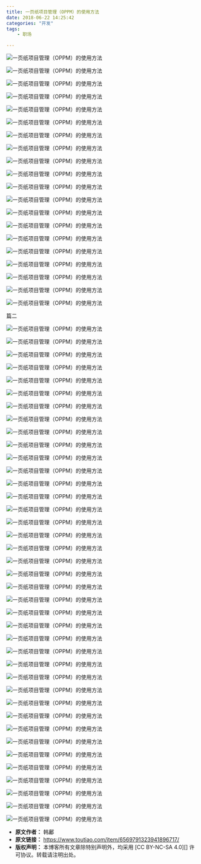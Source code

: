 ```yaml
---
title: 一页纸项目管理（OPPM）的使用方法
date: 2018-06-22 14:25:42
categories: "开发"
tags:
	- 职场

---
```


![一页纸项目管理（OPPM）的使用方法][OPPM]

![一页纸项目管理（OPPM）的使用方法][OPPM 1]

![一页纸项目管理（OPPM）的使用方法][OPPM 2]

![一页纸项目管理（OPPM）的使用方法][OPPM 3]

![一页纸项目管理（OPPM）的使用方法][OPPM 4]

![一页纸项目管理（OPPM）的使用方法][OPPM 5]

![一页纸项目管理（OPPM）的使用方法][OPPM 6]

![一页纸项目管理（OPPM）的使用方法][OPPM 7]

![一页纸项目管理（OPPM）的使用方法][OPPM 8]

![一页纸项目管理（OPPM）的使用方法][OPPM 9]

![一页纸项目管理（OPPM）的使用方法][OPPM 9]

![一页纸项目管理（OPPM）的使用方法][OPPM 9]

![一页纸项目管理（OPPM）的使用方法][OPPM 10]

![一页纸项目管理（OPPM）的使用方法][OPPM 11]

![一页纸项目管理（OPPM）的使用方法][OPPM 12]

![一页纸项目管理（OPPM）的使用方法][OPPM 13]

![一页纸项目管理（OPPM）的使用方法][OPPM 14]

![一页纸项目管理（OPPM）的使用方法][OPPM 15]

![一页纸项目管理（OPPM）的使用方法][OPPM 16]

![一页纸项目管理（OPPM）的使用方法][OPPM 17]

篇二

![一页纸项目管理（OPPM）的使用方法][OPPM 18]

![一页纸项目管理（OPPM）的使用方法][OPPM 19]

![一页纸项目管理（OPPM）的使用方法][OPPM 20]

![一页纸项目管理（OPPM）的使用方法][OPPM 21]

![一页纸项目管理（OPPM）的使用方法][OPPM 22]

![一页纸项目管理（OPPM）的使用方法][OPPM 23]

![一页纸项目管理（OPPM）的使用方法][OPPM 24]

![一页纸项目管理（OPPM）的使用方法][OPPM 25]

![一页纸项目管理（OPPM）的使用方法][OPPM 26]

![一页纸项目管理（OPPM）的使用方法][OPPM 27]

![一页纸项目管理（OPPM）的使用方法][OPPM 28]

![一页纸项目管理（OPPM）的使用方法][OPPM 29]

![一页纸项目管理（OPPM）的使用方法][OPPM 30]

![一页纸项目管理（OPPM）的使用方法][OPPM 31]

![一页纸项目管理（OPPM）的使用方法][OPPM 32]

![一页纸项目管理（OPPM）的使用方法][OPPM 33]

![一页纸项目管理（OPPM）的使用方法][OPPM 34]

![一页纸项目管理（OPPM）的使用方法][OPPM 35]

![一页纸项目管理（OPPM）的使用方法][OPPM 36]

![一页纸项目管理（OPPM）的使用方法][OPPM 37]

![一页纸项目管理（OPPM）的使用方法][OPPM 38]

![一页纸项目管理（OPPM）的使用方法][OPPM 39]

![一页纸项目管理（OPPM）的使用方法][OPPM 40]

![一页纸项目管理（OPPM）的使用方法][OPPM 41]

![一页纸项目管理（OPPM）的使用方法][OPPM 42]

![一页纸项目管理（OPPM）的使用方法][OPPM 43]

![一页纸项目管理（OPPM）的使用方法][OPPM 44]

![一页纸项目管理（OPPM）的使用方法][OPPM 45]

![一页纸项目管理（OPPM）的使用方法][OPPM 46]

![一页纸项目管理（OPPM）的使用方法][OPPM 47]

![一页纸项目管理（OPPM）的使用方法][OPPM 48]

![一页纸项目管理（OPPM）的使用方法][OPPM 49]

![一页纸项目管理（OPPM）的使用方法][OPPM 50]

![一页纸项目管理（OPPM）的使用方法][OPPM 51]

![一页纸项目管理（OPPM）的使用方法][OPPM 52]

![一页纸项目管理（OPPM）的使用方法][OPPM 9]

![一页纸项目管理（OPPM）的使用方法][OPPM 53]

![一页纸项目管理（OPPM）的使用方法][OPPM 54]

![一页纸项目管理（OPPM）的使用方法][OPPM 55]


[OPPM]: /pro/os/crawler/MBVI-I2ZE-BZVI.jpg
[OPPM 1]: /pro/os/crawler/VBYQ-FIAB-ERRV.jpg
[OPPM 2]: /pro/os/crawler/3AUM-ZVN2-UVFI.jpg
[OPPM 3]: /pro/os/crawler/3YJZ-UYEN-U6NY.jpg
[OPPM 4]: /pro/os/crawler/FVIF-3EMM-2IQU.jpg
[OPPM 5]: /pro/os/crawler/ZRJI-JBBM-7JQB.jpg
[OPPM 6]: /pro/os/crawler/JJ2I-UINJ-YBRB.jpg
[OPPM 7]: /pro/os/crawler/2MRZ-FQNZ-U67N.jpg
[OPPM 8]: /pro/os/crawler/VAUQ-ZVI6-ZQUJ.jpg
[OPPM 9]: /pro/os/crawler/7VNM-2YFN-7BYA.jpg
[OPPM 10]: /pro/os/crawler/EUJZ-2IZI-2UVM.jpg
[OPPM 11]: /pro/os/crawler/MENR-BF26-NYMR.jpg
[OPPM 12]: /pro/os/crawler/ERNM-FN3Q-ZVUI.jpg
[OPPM 13]: /pro/os/crawler/IVM7-FNQ7-FRIQ.jpg
[OPPM 14]: /pro/os/crawler/QABE-Y3JA-EJ2U.jpg
[OPPM 15]: /pro/os/crawler/2MFJ-VFUB-Y6VR.jpg
[OPPM 16]: /pro/os/crawler/E6VA-UVZZ-Y2AU.jpg
[OPPM 17]: /pro/os/crawler/ZER6-RQVU-Q2UJ.jpg
[OPPM 18]: /pro/os/crawler/AFBQ-UVE3-MNNZ.jpg
[OPPM 19]: /pro/os/crawler/AEVF-VAVI-UQNB.jpg
[OPPM 20]: /pro/os/crawler/UUZQ-IEQZ-UUNA.jpg
[OPPM 21]: /pro/os/crawler/7RQE-2UBM-QNBA.jpg
[OPPM 22]: /pro/os/crawler/YJMY-UEZU-3YFQ.jpg
[OPPM 23]: /pro/os/crawler/NBZY-IQYY-ZBIU.jpg
[OPPM 24]: /pro/os/crawler/JUBN-A2YQ-F6VU.jpg
[OPPM 25]: /pro/os/crawler/IVZM-VUU3-ENFI.jpg
[OPPM 26]: /pro/os/crawler/UARU-7Z3M-JEJB.jpg
[OPPM 27]: /pro/os/crawler/NER6-3U22-Q3Y3.jpg
[OPPM 28]: /pro/os/crawler/VQBZ-BUFU-RJZA.jpg
[OPPM 29]: /pro/os/crawler/ERQB-YYRJ-YEYJ.jpg
[OPPM 30]: /pro/os/crawler/AJJZ-FQQQ-A6NF.jpg
[OPPM 31]: /pro/os/crawler/EAZZ-FAIQ-R3MJ.jpg
[OPPM 32]: /pro/os/crawler/IFMR-YUJ3-IJUE.jpg
[OPPM 33]: /pro/os/crawler/UYQQ-VJZ2-A7ZB.jpg
[OPPM 34]: /pro/os/crawler/BJAR-BVAI-MZMN.jpg
[OPPM 35]: /pro/os/crawler/UZMJ-ERJR-RE7V.jpg
[OPPM 36]: /pro/os/crawler/EJEN-RFII-QZQB.jpg
[OPPM 37]: /pro/os/crawler/JNU6-7BIN-6BYQ.jpg
[OPPM 38]: /pro/os/crawler/MN3U-YZVZ-N3QB.jpg
[OPPM 39]: /pro/os/crawler/RMNM-R3FE-VENR.jpg
[OPPM 40]: /pro/os/crawler/I67J-6JY2-UZAN.jpg
[OPPM 41]: /pro/os/crawler/FBR3-YIMR-ZYJE.jpg
[OPPM 42]: /pro/os/crawler/RVB2-MRZ3-ABIU.jpg
[OPPM 43]: /pro/os/crawler/MY2E-FV3U-I3AA.jpg
[OPPM 44]: /pro/os/crawler/Q2Q2-YEQM-32AV.jpg
[OPPM 45]: /pro/os/crawler/RJ2U-BVMA-MJIY.jpg
[OPPM 46]: /pro/os/crawler/RNF6-VYBY-R7V2.jpg
[OPPM 47]: /pro/os/crawler/EZFM-F3YJ-V6RY.jpg
[OPPM 48]: /pro/os/crawler/AFZA-EIMB-BAYY.jpg
[OPPM 49]: /pro/os/crawler/A67R-MZZE-Y6JU.jpg
[OPPM 50]: /pro/os/crawler/AFJV-VFFA-NRR3.jpg
[OPPM 51]: /pro/os/crawler/NN3Q-VBJM-AFZ3.jpg
[OPPM 52]: /pro/os/crawler/QVBU-A3FB-BYRR.jpg
[OPPM 53]: /pro/os/crawler/U3MY-YBMM-UBRM.jpg
[OPPM 54]: /pro/os/crawler/AJIA-AJUQ-EEYQ.jpg
[OPPM 55]: /pro/os/crawler/IEV7-3YBR-2U2Q.jpg
 *  **原文作者：** 韩鄘
 *  **原文链接：** https://www.toutiao.com/item/6569791323941896717/
 *  **版权声明：** 本博客所有文章除特别声明外，均采用 [CC BY-NC-SA 4.0][] 许可协议。转载请注明出处。